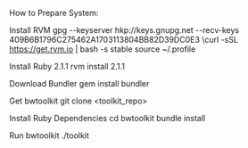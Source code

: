 

How to Prepare System:

Install RVM
 gpg --keyserver hkp://keys.gnupg.net --recv-keys 409B6B1796C275462A1703113804BB82D39DC0E3
 \curl -sSL https://get.rvm.io | bash -s stable 
 source ~/.profile

Install Ruby 2.1.1
 rvm install 2.1.1

Download Bundler
 gem install bundler

Get bwtoolkit
 git clone <toolkit_repo>

Install Ruby Dependencies
 cd bwtoolkit
 bundle install

Run bwtoolkit
 ./toolkit